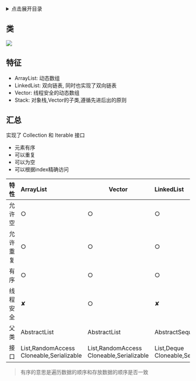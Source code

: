 <details>
<summary>点击展开目录</summary>
<!-- TOC -->

- [类](#类)
- [特征](#特征)
- [汇总](#汇总)

<!-- /TOC -->
</details>

## 类

![](https://cdn.nlark.com/yuque/0/2020/png/159888/1592208047004-d2a45092-bb6a-4df7-b64a-570000d47a88.png)

## 特征

* ArrayList: 动态数组
* LinkedList: 双向链表, 同时也实现了双向链表
* Vector: 线程安全的动态数组
* Stack: 对象栈,Vector的子类,遵循先进后出的原则

## 汇总

实现了 Collection 和 Iterable 接口

* 元素有序
* 可以重复
* 可以为空
* 可以根据index精确访问

| 特性     | ArrayList                                    | Vector                                       | LinkedList                            |
| :------- | :------------------------------------------- | -------------------------------------------- | :------------------------------------ |
| 允许空   | ○                                            | ○                                            | ○                                     |
| 允许重复 | ○                                            | ○                                            | ○                                     |
| 有序     | ○                                            | ○                                            | ○                                     |
| 线程安全 | ✘                                            | ○                                            | ✘                                     |
| 父类     | AbstractList                                 | AbstractList                                 | AbstractSequentialList                |
| 接口     | List,RandomAccess<br/>Cloneable,Serializable | List,RandomAccess<br/>Cloneable,Serializable | List,Deque<br/>Cloneable,Serializable |

> 有序的意思是遍历数据的顺序和存放数据的顺序是否一致



